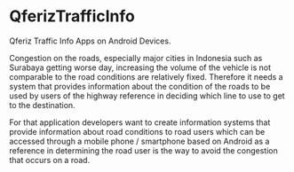 # QferizTrafficInfo
Qferiz Traffic Info Apps on Android Devices.

Congestion on the roads, especially major cities in Indonesia such as Surabaya getting worse day, increasing the volume of the vehicle is not comparable to the road conditions are relatively fixed. Therefore it needs a system that provides information about the condition of the roads to be used by users of the highway reference in deciding which line to use to get to the destination.

For that application developers want to create information systems that provide information about road conditions to road users which can be accessed through a mobile phone / smartphone based on Android as a reference in determining the road user is the way to avoid the congestion that occurs on a road.
